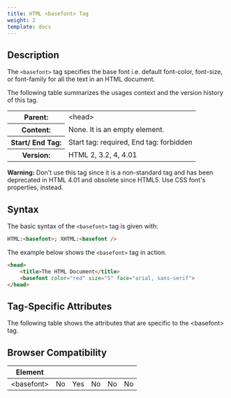 ```yaml
---
title: HTML <basefont> Tag
weight: 2
template: docs
---	
```

## Description

The `<basefont>` tag specifies the base font i.e. default font-color, font-size, or font-family for all the text in an HTML document.

The following table summarizes the usages context and the version history of this tag.

<table style="width:100%">
  <tr>
    <th>Parent:</th>
    <td>&lt;head&gt;</td>
  </tr>
  <tr>
    <th>Content:</th>
    <td>None. It is an empty element.</td>
  </tr>
  <tr>
    <th>Start/ End Tag:</th>
    <td>Start tag: required, End tag: forbidden</td>
  </tr>
    <tr>
    <th>Version:</th>
    <td>HTML 2, 3.2, 4, 4.01</td>
  </tr>
</table>	

<div class="important">
<p><strong>Warning:</strong> Don't use this tag since it is a non-standard tag and has been deprecated in HTML 4.01 and obsolete since HTML5. Use CSS font's properties, instead.</p>
</div>

## Syntax

The basic syntax of the `<basefont>` tag is given with:

```html
HTML:<basefont>; XHTML:<basefont />
```

The example below shows the `<basefont>` tag in action.

```html
<head>
    <title>The HTML Document</title>		
    <basefont color="red" size="5" face="arial, sans-serif">
</head>                           
```

## Tag-Specific Attributes
The following table shows the attributes that are specific to the &lt;basefont&gt; tag.

## Browser Compatibility
|  Element |<i class="chrome"></i>    | <i class="ie"></i>   | <i class="firefox"></i>   |  <i class="safari"></i>  | <i class="opera"></i>   |
| ------------ | ------------ | ------------ | ------------ | ------------ | ------------ |
| &lt;basefont&gt;  |No   |Yes   |No   |No   |No   |

